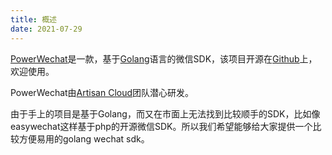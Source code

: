 ```yaml
---
title: 概述
date: 2021-07-29
---
```


[PowerWechat](https://github.com/ArtisanCloud/power-wechat)是一款，基于[Golang](https://golang.org)语言的微信SDK，该项目开源在[Github](https://github.com/ArtisanCloud/power-wechat)上，欢迎使用。

PowerWechat由[Artisan Cloud](https://github.com/ArtisanCloud)团队潜心研发。

由于手上的项目是基于Golang，而又在市面上无法找到比较顺手的SDK，比如像easywechat这样基于php的开源微信SDK。所以我们希望能够给大家提供一个比较方便易用的golang wechat sdk。


